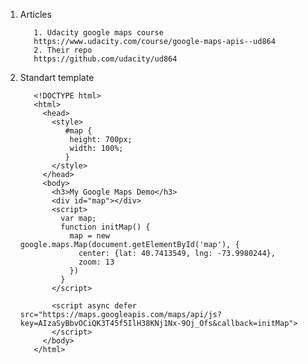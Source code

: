 1. Articles
          
          1. Udacity google maps course
          https://www.udacity.com/course/google-maps-apis--ud864
          2. Their repo
          https://github.com/udacity/ud864

2. Standart template
  
          <!DOCTYPE html>
          <html>
            <head>
              <style>
                 #map {
                  height: 700px;
                  width: 100%;
                 }
              </style>
            </head>
            <body>
              <h3>My Google Maps Demo</h3>
              <div id="map"></div>
              <script>
                var map;
                function initMap() {
                  map = new google.maps.Map(document.getElementById('map'), {
                    center: {lat: 40.7413549, lng: -73.9980244},
                    zoom: 13
                  })
                }
              </script>

              <script async defer src="https://maps.googleapis.com/maps/api/js?key=AIzaSyBbvOCiQK3T45f5IlH38KNj1Nx-9Oj_Ofs&callback=initMap">
              </script>
            </body>
          </html>

